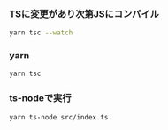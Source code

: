 ### TSに変更があり次第JSにコンパイル
```bash
yarn tsc --watch
```

### yarn
```bash
yarn tsc
```

### ts-nodeで実行
```bash
yarn ts-node src/index.ts
```